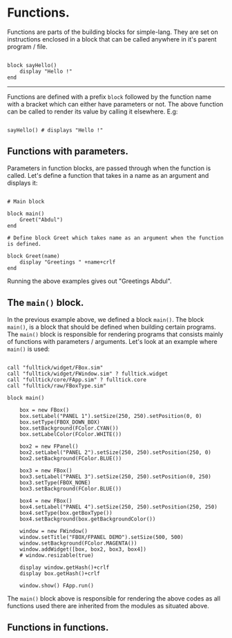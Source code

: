 # Functions.
Functions are parts of the  building blocks for simple-lang. They are set on instructions enclosed in a block that can be called anywhere in it's parent program / file.

```

block sayHello()
    display "Hello !"
end

```
---

Functions are defined with a prefix `block` followed by the function name with a bracket which  can either have parameters or not. The above function can be called to render its value by calling it elsewhere. E.g:

```

sayHello() # displays "Hello !"

```

## Functions with parameters.

Parameters in function blocks, are passed through when the function is called. Let's define a function that takes in a name as an argument and displays it:

``` Name.sim -  Display name.

# Main block 

block main()
    Greet("Abdul")
end

# Define block Greet which takes name as an argument when the function is defined.

block Greet(name)
    display "Greetings " +name+crlf
end

```
 Running the above examples gives out "Greetings Abdul". 

 ## The `main()` block.
 In the previous example above, we defined a block `main()`. The block `main()`, is a block that should be defined when building certain programs. The `main()` block is responsible for rendering programs that consists mainly of functions with parameters / arguments. Let's look at an example where   `main()` is used:

``` We'll be building a simple GUI app to show the function of main().

call "fulltick/widget/FBox.sim"
call "fulltick/widget/FWindow.sim" ? fulltick.widget
call "fulltick/core/FApp.sim" ? fulltick.core
call "fulltick/raw/FBoxType.sim"

block main()

	box = new FBox()
	box.setLabel("PANEL 1").setSize(250, 250).setPosition(0, 0)
	box.setType(FBOX_DOWN_BOX)
	box.setBackground(FColor.CYAN())
	box.setLabelColor(FColor.WHITE())
	
	box2 = new FPanel()
	box2.setLabel("PANEL 2").setSize(250, 250).setPosition(250, 0)
	box2.setBackground(FColor.BLUE())
	
	box3 = new FBox()
	box3.setLabel("PANEL 3").setSize(250, 250).setPosition(0, 250)
	box3.setType(FBOX_NONE)
	box3.setBackground(FColor.BLUE())
	
	box4 = new FBox()
	box4.setLabel("PANEL 4").setSize(250, 250).setPosition(250, 250)
	box4.setType(box.getBoxType())
	box4.setBackground(box.getBackgroundColor())
	
	window = new FWindow()
	window.setTitle("FBOX/FPANEL DEMO").setSize(500, 500)
	window.setBackground(FColor.MAGENTA())
	window.addWidget([box, box2, box3, box4])
	# window.resizable(true)
	
	display window.getHash()+crlf
	display box.getHash()+crlf
	
	window.show() FApp.run() 

```

The `main()` block above is responsible for rendering the above codes as all functions used there are inherited from the modules as situated above.

## Functions in functions.